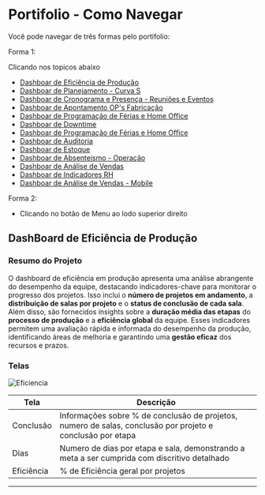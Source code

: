 # Portifolio - Como Navegar

Você pode navegar de três formas pelo portifolio:

Forma 1:

Clicando nos topicos abaixo

* [Dashboar de Eficiência de Produção](https://www.exemplo.com)
* [Dashboar de Planejamento - Curva S](https://www.exemplo.com)
* [Dashboar de Cronograma e Presença - Reuniões e Eventos](https://www.exemplo.com)
* [Dashboar de Apontamento OP's Fabricação](https://www.exemplo.com)
* [Dashboar de Programação de Férias e Home Office](https://www.exemplo.com)
* [Dashboar de Downtime](https://www.exemplo.com)
* [Dashboar de Programação de Férias e Home Office](https://www.exemplo.com)
* [Dashboar de Auditoria](https://www.exemplo.com)
* [Dashboar de Estoque](https://www.exemplo.com)
* [Dashboar de Absenteismo - Operação](https://www.exemplo.com)
* [Dashboar de Análise de Vendas](https://www.exemplo.com)
* [Dashboar de Indicadores RH](https://www.exemplo.com)
* [Dashboar de Análise de Vendas - Mobile](https://www.exemplo.com)

Forma 2:

* Clicando no botão de Menu ao lodo superior direito



## DashBoard de Eficiência de Produção

### Resumo do Projeto

O dashboard de eficiência em produção apresenta uma análise abrangente do desempenho da equipe, destacando indicadores-chave para monitorar o progresso dos projetos. Isso inclui o **número de projetos em andamento**, a **distribuição de salas por projeto** e o **status de conclusão de cada sala**. Além disso, são fornecidos insights sobre a **duração média das etapas** do **processo de produção** e a **eficiência global** da equipe. Esses indicadores permitem uma avaliação rápida e informada do desempenho da produção, identificando áreas de melhoria e garantindo uma **gestão eficaz** dos recursos e prazos.

### Telas

![Eficiencia](https://github.com/ByancaValerie/ByancaValerie/assets/162714310/bc7340a8-1a7c-42b6-aacf-ef90a74cf8d0)

| Tela | Descrição |
|---|---|
| Conclusão | Informações sobre % de conclusão de projetos, numero de salas, conclusão por projeto e conclusão por etapa |
| Dias | Numero de dias por etapa e sala, demonstrando a meta a ser cumprida com discritivo detalhado |
| Eficiência | %  de Eficiência geral por projetos|

___